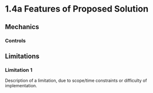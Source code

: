# 1.4a Features of Proposed Solution

## Mechanics

### Controls



## Limitations

### Limitation 1

Description of a limitation, due to scope/time constraints or difficulty of implementation.

